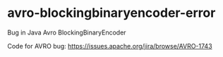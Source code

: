# avro-blockingbinaryencoder-error
Bug in Java Avro BlockingBinaryEncoder

Code for AVRO bug:
https://issues.apache.org/jira/browse/AVRO-1743
